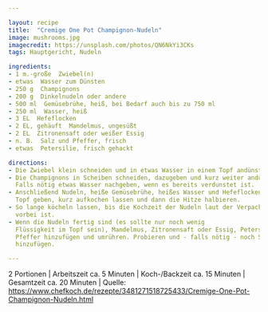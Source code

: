 ```yaml
---

layout: recipe
title:  "Cremige One Pot Champignon-Nudeln"
image: mushrooms.jpg
imagecredit: https://unsplash.com/photos/QN6NkYi3CKs
tags: Hauptgericht, Nudeln

ingredients:
- 1 m.-große  Zwiebel(n)
- etwas  Wasser zum Dünsten
- 250 g  Champignons
- 200 g  Dinkelnudeln oder andere
- 500 ml  Gemüsebrühe, heiß, bei Bedarf auch bis zu 750 ml
- 250 ml  Wasser, heiß
- 3 EL  Hefeflocken
- 2 EL, gehäuft  Mandelmus, ungesüßt
- 2 EL  Zitronensaft oder weißer Essig
- n. B.  Salz und Pfeffer, frisch
- etwas  Petersilie, frisch gehackt

directions:
- Die Zwiebel klein schneiden und in etwas Wasser in einem Topf andünsten. 
- Die Champignons in Scheiben schneiden, dazugeben und kurz weiter andünsten.
  Falls nötig etwas Wasser nachgeben, wenn es bereits verdunstet ist. 
- Anschließend Nudeln, heiße Gemüsebrühe, heißes Wasser und Hefeflocken in den
  Topf geben, kurz aufkochen lassen und dann die Hitze halbieren.
- So lange köcheln lassen, bis die Kochzeit der Nudeln laut der Verpackung
  vorbei ist.
- Wenn die Nudeln fertig sind (es sollte nur noch wenig
  Flüssigkeit im Topf sein), Mandelmus, Zitronensaft oder Essig, Petersilie und
  Pfeffer hinzufügen und umrühren. Probieren und - falls nötig - noch Salz
  hinzufügen. 

---
```

2 Portionen
 | Arbeitszeit ca. 5 Minuten
 | Koch-/Backzeit ca. 15 Minuten
 | Gesamtzeit ca. 20 Minuten 
 | Quelle: https://www.chefkoch.de/rezepte/3481271518725433/Cremige-One-Pot-Champignon-Nudeln.html